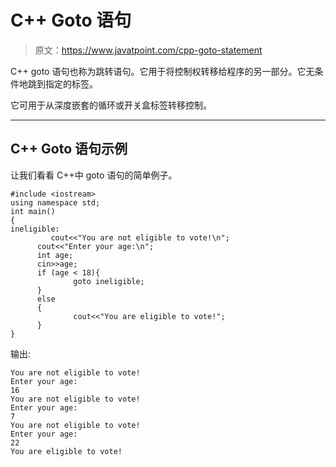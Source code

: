 # C++ Goto 语句

> 原文：<https://www.javatpoint.com/cpp-goto-statement>

C++ goto 语句也称为跳转语句。它用于将控制权转移给程序的另一部分。它无条件地跳到指定的标签。

它可用于从深度嵌套的循环或开关盒标签转移控制。

* * *

## C++ Goto 语句示例

让我们看看 C++中 goto 语句的简单例子。

```
#include <iostream>
using namespace std;
int main()
{
ineligible:  
         cout<<"You are not eligible to vote!\n";  
      cout<<"Enter your age:\n";  
      int age;
      cin>>age;
      if (age < 18){  
              goto ineligible;  
      }  
      else  
      {  
              cout<<"You are eligible to vote!";   
      }       
}

```

输出:

```
You are not eligible to vote!
Enter your age:
16
You are not eligible to vote!
Enter your age:
7
You are not eligible to vote!
Enter your age:
22
You are eligible to vote!

```